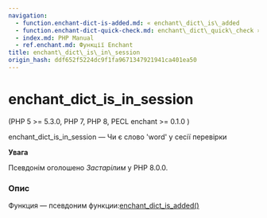 ```yaml
---
navigation:
  - function.enchant-dict-is-added.md: « enchant\_dict\_is\_added
  - function.enchant-dict-quick-check.md: enchant\_dict\_quick\_check »
  - index.md: PHP Manual
  - ref.enchant.md: Функції Enchant
title: enchant\_dict\_is\_in\_session
origin_hash: ddf652f5224dc9f1fa9671347921941ca401ea50
---
```

# enchant\_dict\_is\_in\_session

(PHP 5 >= 5.3.0, PHP 7, PHP 8, PECL enchant >= 0.1.0 )

enchant\_dict\_is\_in\_session — Чи є слово 'word' у сесії перевірки

**Увага**

Псевдонім оголошено *Застарілим* у PHP 8.0.0.

### Опис

Функция — псевдоним функции:[enchant\_dict\_is\_added()](function.enchant-dict-is-added.md)

